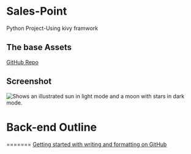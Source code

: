 # Sales-Point
Python Project-Using kivy framwork 


## The base Assets 
[GitHub Repo](https://github.com/qodzero/kivy_pos_assets.git)

## Screenshot 

<picture>
  <source media="(prefers-color-scheme: dark)" srcset="https://user-images.githubusercontent.com/25423296/163456776-7f95b81a-f1ed-45f7-b7ab-8fa810d529fa.png">
  <source media="(prefers-color-scheme: light)" srcset="https://user-images.githubusercontent.com/25423296/163456779-a8556205-d0a5-45e2-ac17-42d089e3c3f8.png">
  <img alt="Shows an illustrated sun in light mode and a moon with stars in dark mode." src="https://user-images.githubusercontent.com/25423296/163456779-a8556205-d0a5-45e2-ac17-42d089e3c3f8.png">
</picture>

# Back-end Outline 
======= 
[Getting started with writing and formatting on GitHub](https://docs.github.com/en/get-started/writing-on-github/getting-started-with-writing-and-formatting-on-github)

